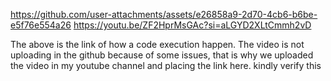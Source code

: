 https://github.com/user-attachments/assets/e26858a9-2d70-4cb6-b6be-e5f76e554a26
https://youtu.be/ZF2HprMsGAc?si=aLGYD2XLtCmmh2vD

The above is the link of how a code execution happen.
The video is not uploading in the github because of some issues, that is why we uploaded the video in my youtube channel and placing the link here.
kindly verify this
